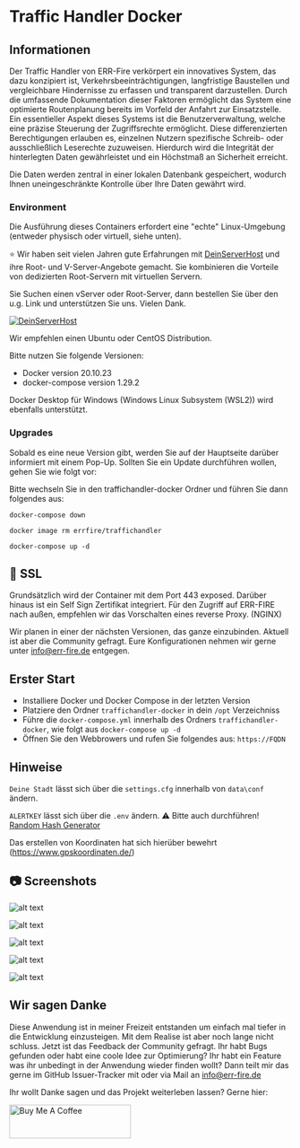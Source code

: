 # Traffic Handler Docker

## Informationen
Der Traffic Handler von ERR-Fire verkörpert ein innovatives System, das dazu konzipiert ist, Verkehrsbeeinträchtigungen, langfristige Baustellen und vergleichbare Hindernisse zu erfassen und transparent darzustellen. Durch die umfassende Dokumentation dieser Faktoren ermöglicht das System eine optimierte Routenplanung bereits im Vorfeld der Anfahrt zur Einsatzstelle.
Ein essentieller Aspekt dieses Systems ist die Benutzerverwaltung, welche eine präzise Steuerung der Zugriffsrechte ermöglicht. Diese differenzierten Berechtigungen erlauben es, einzelnen Nutzern spezifische Schreib- oder ausschließlich Leserechte zuzuweisen. Hierdurch wird die Integrität der hinterlegten Daten gewährleistet und ein Höchstmaß an Sicherheit erreicht.


Die Daten werden zentral in einer lokalen Datenbank gespeichert, wodurch Ihnen uneingeschränkte Kontrolle über Ihre Daten gewährt wird.


### Environment

Die Ausführung dieses Containers erfordert eine "echte" Linux-Umgebung (entweder physisch oder virtuell, siehe unten).

:star: Wir haben seit vielen Jahren gute Erfahrungen mit  [DeinServerHost](https://deinserverhost.de/store/aff.php?aff=3919) und ihre Root- und V-Server-Angebote gemacht.
Sie kombinieren die Vorteile von dedizierten Root-Servern mit virtuellen Servern.

Sie Suchen einen vServer oder Root-Server, dann bestellen Sie über den u.g. Link und unterstützen Sie uns. Vielen Dank.

[![DeinServerHost](https://deinserverhost.de/tca/600x150_transparent.png)](https://deinserverhost.de/store/aff.php?aff=3919)

Wir empfehlen einen Ubuntu oder CentOS Distribution.

Bitte nutzen Sie folgende Versionen:

- Docker version 20.10.23
- docker-compose version 1.29.2


Docker Desktop für Windows (Windows Linux Subsystem (WSL2)) wird ebenfalls unterstützt.

### Upgrades

Sobald es eine neue Version gibt, werden Sie auf der Hauptseite darüber informiert mit einem Pop-Up.
Sollten Sie ein Update durchführen wollen, gehen Sie wie folgt vor:

Bitte wechseln Sie in den traffichandler-docker Ordner und führen Sie dann folgendes aus:

`docker-compose down`

`docker image rm errfire/traffichandler `

`docker-compose up -d`



## 🔐 SSL

Grundsätzlich wird der Container mit dem Port 443 exposed. Darüber hinaus ist ein Self Sign Zertifikat integriert. 
Für den Zugriff auf ERR-FIRE nach außen, empfehlen wir das Vorschalten eines reverse Proxy. (NGINX)

Wir planen in einer der nächsten Versionen, das ganze einzubinden. Aktuell ist aber die Community gefragt.
Eure Konfigurationen nehmen wir gerne unter info@err-fire.de entgegen. 

## Erster Start
- Installiere Docker und Docker Compose in der letzten Version
- Platziere den Ordner `traffichandler-docker` in dein `/opt` Verzeichniss
- Führe die `docker-compose.yml` innerhalb des Ordners `traffichandler-docker`, wie folgt aus `docker-compose up -d`
- Öffnen Sie den Webbrowers und rufen Sie folgendes aus: `https://FQDN`


## Hinweise

`Deine Stadt` lässt sich über die `settings.cfg` innerhalb von `data\conf` ändern.

`ALERTKEY` lässt sich über die `.env` ändern. :warning:  Bitte auch durchführen! [Random Hash Generator](https://onlinehashtools.com/generate-random-md5-hash)

Das erstellen von Koordinaten hat sich hierüber bewehrt (https://www.gpskoordinaten.de/)

## 📷 Screenshots
![alt text](https://github.com/muffti-112/Traffic-Handler-Docker/blob/main/img/login.png)

![alt text](https://github.com/muffti-112/Traffic-Handler-Docker/blob/main/img/mainview.png)

![alt text](https://github.com/muffti-112/Traffic-Handler-Docker/blob/main/img/entry.png)

![alt text](https://github.com/muffti-112/Traffic-Handler-Docker/blob/main/img/delte.png)

![alt text](https://github.com/muffti-112/Traffic-Handler-Docker/blob/main/img/usermanagment.png)

## Wir sagen Danke

Diese Anwendung ist in meiner Freizeit entstanden um einfach mal tiefer in die Entwicklung einzusteigen.
Mit dem Realise ist aber noch lange nicht schluss. Jetzt ist das Feedback der Community gefragt. Ihr habt Bugs gefunden
oder habt eine coole Idee zur Optimierung? Ihr habt ein Feature was ihr unbedingt in der Anwendung wieder finden wollt? Dann
teilt mir das gerne im GitHub Issuer-Tracker mit oder via Mail an info@err-fire.de

Ihr wollt Danke sagen und das Projekt weiterleben lassen? Gerne hier:

<a href="https://www.buymeacoffee.com/errfiretraffichandler" target="_blank"><img src="https://cdn.buymeacoffee.com/buttons/v2/default-yellow.png" alt="Buy Me A Coffee" style="height: 60px !important;width: 217px !important;" ></a>
